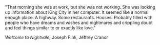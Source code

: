"That morning she was at work, but she was not working. She was looking up information about King City in her computer. It seemed like a normal enough place. A highway. Some restaurants. Houses. Probably filled with people who have dreams and wishes and nightmares and crippling doubt and feel things similar to or exactly like love." 

_Welcome to Nightvale_, Joseph Fink, Jeffrey Cranor
